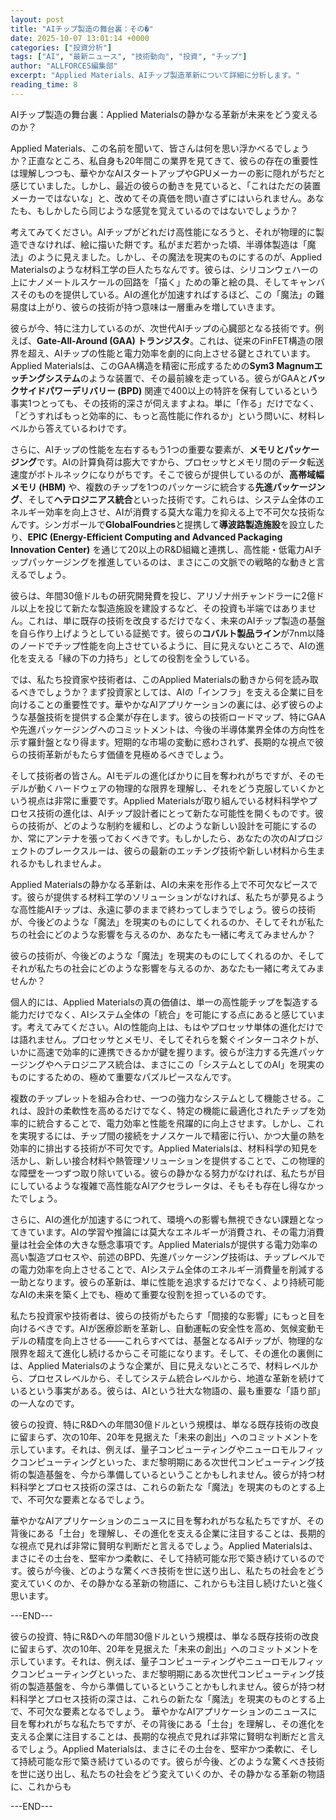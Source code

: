 ```yaml
---
layout: post
title: "AIチップ製造の舞台裏：その�"
date: 2025-10-07 13:01:14 +0000
categories: ["投資分析"]
tags: ["AI", "最新ニュース", "技術動向", "投資", "チップ"]
author: "ALLFORCES編集部"
excerpt: "Applied Materials、AIチップ製造革新について詳細に分析します。"
reading_time: 8
---
```


AIチップ製造の舞台裏：Applied Materialsの静かなる革新が未来をどう変えるのか？

Applied Materials、この名前を聞いて、皆さんは何を思い浮かべるでしょうか？正直なところ、私自身も20年間この業界を見てきて、彼らの存在の重要性は理解しつつも、華やかなAIスタートアップやGPUメーカーの影に隠れがちだと感じていました。しかし、最近の彼らの動きを見ていると、「これはただの装置メーカーではないな」と、改めてその真価を問い直さずにはいられません。あなたも、もしかしたら同じような感覚を覚えているのではないでしょうか？

考えてみてください。AIチップがどれだけ高性能になろうと、それが物理的に製造できなければ、絵に描いた餅です。私がまだ若かった頃、半導体製造は「魔法」のように見えました。しかし、その魔法を現実のものにするのが、Applied Materialsのような材料工学の巨人たちなんです。彼らは、シリコンウェハーの上にナノメートルスケールの回路を「描く」ための筆と絵の具、そしてキャンバスそのものを提供している。AIの進化が加速すればするほど、この「魔法」の難易度は上がり、彼らの技術が持つ意味は一層重みを増していきます。

彼らが今、特に注力しているのが、次世代AIチップの心臓部となる技術です。例えば、**Gate-All-Around (GAA) トランジスタ**。これは、従来のFinFET構造の限界を超え、AIチップの性能と電力効率を劇的に向上させる鍵とされています。Applied Materialsは、このGAA構造を精密に形成するための**Sym3 Magnumエッチングシステム**のような装置で、その最前線を走っている。彼らがGAAと**バックサイドパワーデリバリー (BPD)** 関連で400以上の特許を保有しているという事実1つとっても、その技術的深さが伺えますよね。単に「作る」だけでなく、「どうすればもっと効率的に、もっと高性能に作れるか」という問いに、材料レベルから答えているわけです。

さらに、AIチップの性能を左右するもう1つの重要な要素が、**メモリとパッケージング**です。AIの計算負荷は膨大ですから、プロセッサとメモリ間のデータ転送速度がボトルネックになりがちです。そこで彼らが提供しているのが、**高帯域幅メモリ (HBM)** や、複数のチップを1つのパッケージに統合する**先進パッケージング**、そして**ヘテロジニアス統合**といった技術です。これらは、システム全体のエネルギー効率を向上させ、AIが消費する莫大な電力を抑える上で不可欠な技術なんです。シンガポールで**GlobalFoundries**と提携して**導波路製造施設**を設立したり、**EPIC (Energy-Efficient Computing and Advanced Packaging Innovation Center)** を通じて20以上のR&D組織と連携し、高性能・低電力AIチップパッケージングを推進しているのは、まさにこの文脈での戦略的な動きと言えるでしょう。

彼らは、年間30億ドルもの研究開発費を投じ、アリゾナ州チャンドラーに2億ドル以上を投じて新たな製造施設を建設するなど、その投資も半端ではありません。これは、単に既存の技術を改良するだけでなく、未来のAIチップ製造の基盤を自ら作り上げようとしている証拠です。彼らの**コバルト製品ライン**が7nm以降のノードでチップ性能を向上させているように、目に見えないところで、AIの進化を支える「縁の下の力持ち」としての役割を全うしている。

では、私たち投資家や技術者は、このApplied Materialsの動きから何を読み取るべきでしょうか？まず投資家としては、AIの「インフラ」を支える企業に目を向けることの重要性です。華やかなAIアプリケーションの裏には、必ず彼らのような基盤技術を提供する企業が存在します。彼らの技術ロードマップ、特にGAAや先進パッケージングへのコミットメントは、今後の半導体業界全体の方向性を示す羅針盤となり得ます。短期的な市場の変動に惑わされず、長期的な視点で彼らの技術革新がもたらす価値を見極めるべきでしょう。

そして技術者の皆さん。AIモデルの進化ばかりに目を奪われがちですが、そのモデルが動くハードウェアの物理的な限界を理解し、それをどう克服していくかという視点は非常に重要です。Applied Materialsが取り組んでいる材料科学やプロセス技術の進化は、AIチップ設計者にとって新たな可能性を開くものです。彼らの技術が、どのような制約を緩和し、どのような新しい設計を可能にするのか、常にアンテナを張っておくべきです。もしかしたら、あなたの次のAIプロジェクトのブレークスルーは、彼らの最新のエッチング技術や新しい材料から生まれるかもしれませんよ。

Applied Materialsの静かなる革新は、AIの未来を形作る上で不可欠なピースです。彼らが提供する材料工学のソリューションがなければ、私たちが夢見るような高性能AIチップは、永遠に夢のままで終わってしまうでしょう。彼らの技術が、今後どのような「魔法」を現実のものにしてくれるのか、そしてそれが私たちの社会にどのような影響を与えるのか、あなたも一緒に考えてみませんか？

彼らの技術が、今後どのような「魔法」を現実のものにしてくれるのか、そしてそれが私たちの社会にどのような影響を与えるのか、あなたも一緒に考えてみませんか？

個人的には、Applied Materialsの真の価値は、単一の高性能チップを製造する能力だけでなく、AIシステム全体の「統合」を可能にする点にあると感じています。考えてみてください。AIの性能向上は、もはやプロセッサ単体の進化だけでは語れません。プロセッサとメモリ、そしてそれらを繋ぐインターコネクトが、いかに高速で効率的に連携できるかが鍵を握ります。彼らが注力する先進パッケージングやヘテロジニアス統合は、まさにこの「システムとしてのAI」を現実のものにするための、極めて重要なパズルピースなんです。

複数のチップレットを組み合わせ、一つの強力なシステムとして機能させる。これは、設計の柔軟性を高めるだけでなく、特定の機能に最適化されたチップを効率的に統合することで、電力効率と性能を飛躍的に向上させます。しかし、これを実現するには、チップ間の接続をナノスケールで精密に行い、かつ大量の熱を効率的に排出する技術が不可欠です。Applied Materialsは、材料科学の知見を活かし、新しい接合材料や熱管理ソリューションを提供することで、この物理的な障壁を一つずつ取り除いている。彼らの静かなる努力がなければ、私たちが目にしているような複雑で高性能なAIアクセラレータは、そもそも存在し得なかったでしょう。

さらに、AIの進化が加速するにつれて、環境への影響も無視できない課題となってきています。AIの学習や推論には莫大なエネルギーが消費され、その電力消費量は社会全体の大きな懸念事項です。Applied Materialsが提供する電力効率の高い製造プロセスや、前述のBPD、先進パッケージング技術は、チップレベルでの電力効率を向上させることで、AIシステム全体のエネルギー消費量を削減する一助となります。彼らの革新は、単に性能を追求するだけでなく、より持続可能なAIの未来を築く上でも、極めて重要な役割を担っているのです。

私たち投資家や技術者は、彼らの技術がもたらす「間接的な影響」にもっと目を向けるべきです。AIが医療診断を革新し、自動運転の安全性を高め、気候変動モデルの精度を向上させる——これらすべては、基盤となるAIチップが、物理的な限界を超えて進化し続けるからこそ可能になります。そして、その進化の裏側には、Applied Materialsのような企業が、目に見えないところで、材料レベルから、プロセスレベルから、そしてシステム統合レベルから、地道な革新を続けているという事実がある。彼らは、AIという壮大な物語の、最も重要な「語り部」の一人なのです。

彼らの投資、特にR&Dへの年間30億ドルという規模は、単なる既存技術の改良に留まらず、次の10年、20年を見据えた「未来の創出」へのコミットメントを示しています。それは、例えば、量子コンピューティングやニューロモルフィックコンピューティングといった、まだ黎明期にある次世代コンピューティング技術の製造基盤を、今から準備しているということかもしれません。彼らが持つ材料科学とプロセス技術の深さは、これらの新たな「魔法」を現実のものとする上で、不可欠な要素となるでしょう。

華やかなAIアプリケーションのニュースに目を奪われがちな私たちですが、その背後にある「土台」を理解し、その進化を支える企業に注目することは、長期的な視点で見れば非常に賢明な判断だと言えるでしょう。Applied Materialsは、まさにその土台を、堅牢かつ柔軟に、そして持続可能な形で築き続けているのです。彼らが今後、どのような驚くべき技術を世に送り出し、私たちの社会をどう変えていくのか、その静かなる革新の物語に、これからも注目し続けたいと強く思います。

---END---

彼らの投資、特にR&Dへの年間30億ドルという規模は、単なる既存技術の改良に留まらず、次の10年、20年を見据えた「未来の創出」へのコミットメントを示しています。それは、例えば、量子コンピューティングやニューロモルフィックコンピューティングといった、まだ黎明期にある次世代コンピューティング技術の製造基盤を、今から準備しているということかもしれません。彼らが持つ材料科学とプロセス技術の深さは、これらの新たな「魔法」を現実のものとする上で、不可欠な要素となるでしょう。 華やかなAIアプリケーションのニュースに目を奪われがちな私たちですが、その背後にある「土台」を理解し、その進化を支える企業に注目することは、長期的な視点で見れば非常に賢明な判断だと言えるでしょう。Applied Materialsは、まさにその土台を、堅牢かつ柔軟に、そして持続可能な形で築き続けているのです。彼らが今後、どのような驚くべき技術を世に送り出し、私たちの社会をどう変えていくのか、その静かなる革新の物語に、これからも

---END---